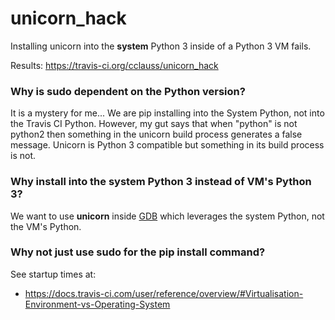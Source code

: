 # unicorn_hack
Installing unicorn into the __system__ Python 3 inside of a Python 3 VM fails.

Results: https://travis-ci.org/cclauss/unicorn_hack

### Why is sudo dependent on the Python version?
It is a mystery for me... We are pip installing into the System Python, not into the Travis CI Python.  However, my gut says that when "python" is not python2 then something in the unicorn build process generates a false message. Unicorn is Python 3 compatible but something in its build process is not.

### Why install into the system Python 3 instead of VM's Python 3?
We want to use __unicorn__ inside [GDB](https://www.gnu.org/software/gdb/) which leverages the system Python, not the VM's Python.

### Why not just use sudo for the pip install command?
See startup times at:
* https://docs.travis-ci.com/user/reference/overview/#Virtualisation-Environment-vs-Operating-System
